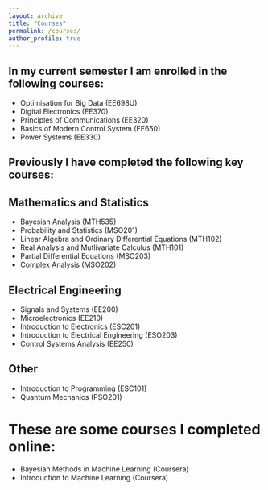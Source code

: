 ```yaml
---
layout: archive
title: "Courses"
permalink: /courses/
author_profile: true
---
```

In my current semester I am enrolled in the following courses:
---

* Optimisation for Big Data (EE698U) 
* Digital Electronics (EE370) 
* Principles of Communications (EE320)
* Basics of Modern Control System (EE650)
* Power Systems (EE330)

Previously I have completed the following key courses:
---

Mathematics and Statistics
--

* Bayesian Analysis (MTH535)
* Probability and Statistics (MSO201)
* Linear Algebra and Ordinary Differential Equations (MTH102)
* Real Analysis and Mutlivariate Calculus (MTH101)
* Partial Differential Equations (MSO203)
* Complex Analysis (MSO202)

Electrical Engineering
--
* Signals and Systems (EE200)
* Microelectronics (EE210)
* Introduction to Electronics (ESC201)
* Introduction to Electrical Engineering (ESO203)
* Control Systems Analysis (EE250)

Other
--
* Introduction to Programming (ESC101)
* Quantum Mechanics (PSO201)

# These are some courses I completed online:
* Bayesian Methods in Machine Learning (Coursera)
* Introduction to Machine Learning (Coursera)
